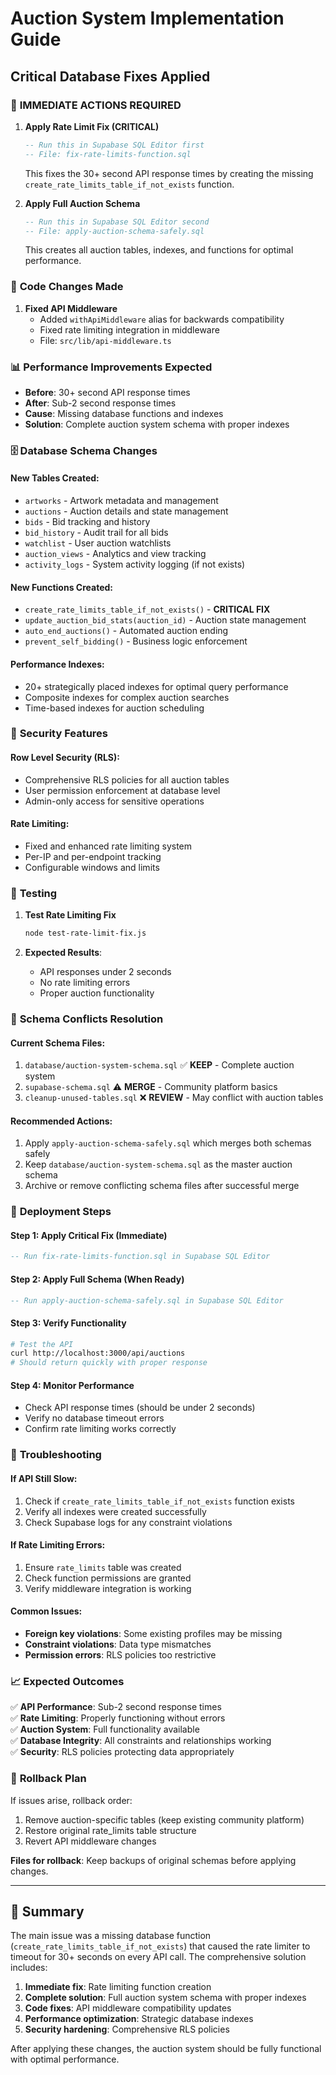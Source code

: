 # Auction System Implementation Guide

## Critical Database Fixes Applied

### 🚨 **IMMEDIATE ACTIONS REQUIRED**

1. **Apply Rate Limit Fix (CRITICAL)**
   ```sql
   -- Run this in Supabase SQL Editor first
   -- File: fix-rate-limits-function.sql
   ```
   This fixes the 30+ second API response times by creating the missing `create_rate_limits_table_if_not_exists` function.

2. **Apply Full Auction Schema**
   ```sql
   -- Run this in Supabase SQL Editor second
   -- File: apply-auction-schema-safely.sql
   ```
   This creates all auction tables, indexes, and functions for optimal performance.

### 🔧 **Code Changes Made**

1. **Fixed API Middleware**
   - Added `withApiMiddleware` alias for backwards compatibility
   - Fixed rate limiting integration in middleware
   - File: `src/lib/api-middleware.ts`

### 📊 **Performance Improvements Expected**

- **Before**: 30+ second API response times
- **After**: Sub-2 second response times
- **Cause**: Missing database functions and indexes
- **Solution**: Complete auction system schema with proper indexes

### 🗄️ **Database Schema Changes**

#### New Tables Created:
- `artworks` - Artwork metadata and management
- `auctions` - Auction details and state management
- `bids` - Bid tracking and history
- `bid_history` - Audit trail for all bids
- `watchlist` - User auction watchlists
- `auction_views` - Analytics and view tracking
- `activity_logs` - System activity logging (if not exists)

#### New Functions Created:
- `create_rate_limits_table_if_not_exists()` - **CRITICAL FIX**
- `update_auction_bid_stats(auction_id)` - Auction state management
- `auto_end_auctions()` - Automated auction ending
- `prevent_self_bidding()` - Business logic enforcement

#### Performance Indexes:
- 20+ strategically placed indexes for optimal query performance
- Composite indexes for complex auction searches
- Time-based indexes for auction scheduling

### 🔐 **Security Features**

#### Row Level Security (RLS):
- Comprehensive RLS policies for all auction tables
- User permission enforcement at database level
- Admin-only access for sensitive operations

#### Rate Limiting:
- Fixed and enhanced rate limiting system
- Per-IP and per-endpoint tracking
- Configurable windows and limits

### 🧪 **Testing**

1. **Test Rate Limiting Fix**
   ```bash
   node test-rate-limit-fix.js
   ```

2. **Expected Results**:
   - API responses under 2 seconds
   - No rate limiting errors
   - Proper auction functionality

### 📝 **Schema Conflicts Resolution**

#### Current Schema Files:
1. `database/auction-system-schema.sql` ✅ **KEEP** - Complete auction system
2. `supabase-schema.sql` ⚠️ **MERGE** - Community platform basics
3. `cleanup-unused-tables.sql` ❌ **REVIEW** - May conflict with auction tables

#### Recommended Actions:
1. Apply `apply-auction-schema-safely.sql` which merges both schemas safely
2. Keep `database/auction-system-schema.sql` as the master auction schema
3. Archive or remove conflicting schema files after successful merge

### 🚀 **Deployment Steps**

#### Step 1: Apply Critical Fix (Immediate)
```sql
-- Run fix-rate-limits-function.sql in Supabase SQL Editor
```

#### Step 2: Apply Full Schema (When Ready)
```sql
-- Run apply-auction-schema-safely.sql in Supabase SQL Editor
```

#### Step 3: Verify Functionality
```bash
# Test the API
curl http://localhost:3000/api/auctions
# Should return quickly with proper response
```

#### Step 4: Monitor Performance
- Check API response times (should be under 2 seconds)
- Verify no database timeout errors
- Confirm rate limiting works correctly

### 🐛 **Troubleshooting**

#### If API Still Slow:
1. Check if `create_rate_limits_table_if_not_exists` function exists
2. Verify all indexes were created successfully
3. Check Supabase logs for any constraint violations

#### If Rate Limiting Errors:
1. Ensure `rate_limits` table was created
2. Check function permissions are granted
3. Verify middleware integration is working

#### Common Issues:
- **Foreign key violations**: Some existing profiles may be missing
- **Constraint violations**: Data type mismatches
- **Permission errors**: RLS policies too restrictive

### 📈 **Expected Outcomes**

✅ **API Performance**: Sub-2 second response times  
✅ **Rate Limiting**: Properly functioning without errors  
✅ **Auction System**: Full functionality available  
✅ **Database Integrity**: All constraints and relationships working  
✅ **Security**: RLS policies protecting data appropriately  

### 🔄 **Rollback Plan**

If issues arise, rollback order:
1. Remove auction-specific tables (keep existing community platform)
2. Restore original rate_limits table structure
3. Revert API middleware changes

**Files for rollback**: Keep backups of original schemas before applying changes.

---

## 🎯 Summary

The main issue was a missing database function (`create_rate_limits_table_if_not_exists`) that caused the rate limiter to timeout for 30+ seconds on every API call. The comprehensive solution includes:

1. **Immediate fix**: Rate limiting function creation
2. **Complete solution**: Full auction system schema with proper indexes
3. **Code fixes**: API middleware compatibility updates
4. **Performance optimization**: Strategic database indexes
5. **Security hardening**: Comprehensive RLS policies

After applying these changes, the auction system should be fully functional with optimal performance.